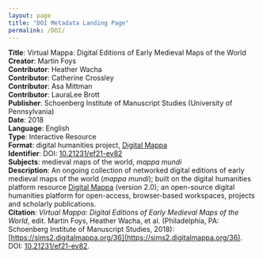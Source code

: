 ```yaml
---
layout: page
title: "DOI Metadata Landing Page"
permalink: /DOI/
---
```

<b>Title</b>: Virtual Mappa: Digital Editions of Early Medieval Maps of the World<br/>
<b>Creator</b>: Martin Foys<br/>
<b>Contributor</b>: Heather Wacha<br/>
<b>Contributor</b>: Catherine Crossley<br/>
<b>Contributor</b>: Asa Mittman<br/>
<b>Contributor</b>: LauraLee Brott<br/>
<b>Publisher</b>: Schoenberg Institute of Manuscript Studies (University of Pennsylvania)<br/>
<b>Date</b>: 2018<br/>
<b>Language</b>: English<br/>
<b>Type</b>: Interactive Resource<br/>
<b>Format</b>: digital humanities project, [Digital Mappa](https://www.digitalmappa.org)<br/>
<b>Identifier</b>: DOI: [10.21231/ef21-ev82](https://maxgray20.github.io/virtualmappa/)<br/>
<b>Subjects</b>: medieval maps of the world, <i>mappa mundi</i><br/>
<b>Description</b>: An ongoing collection of networked digital editions of early medieval maps of the world (<i>mappa mundi</i>); built on the digital humanities platform resource [Digital Mappa](https://www.digitalmappa.org) (version 2.0); an open-source digital humanities platform for open-access, browser-based workspaces, projects and scholarly publications.<br/>
<b>Citation</b>: <i>Virtual Mappa: Digital Editions of Early Medieval Maps of the World</i>, edit. Martin Foys, Heather Wacha, et al. (Philadelphia, PA: Schoenberg Institute of Manuscript Studies, 2018): [https://sims2.digitalmappa.org/36](https://sims2.digitalmappa.org/36). DOI: [10.21231/ef21-ev82](https://maxgray20.github.io/virtualmappa/).<br/>
